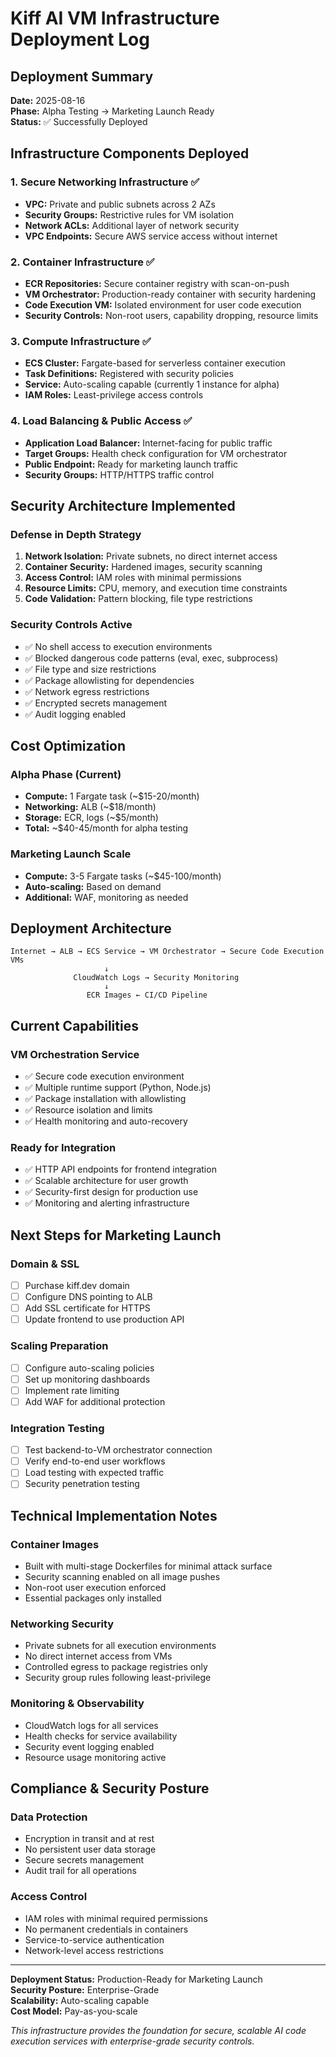 # Kiff AI VM Infrastructure Deployment Log

## Deployment Summary
**Date:** 2025-08-16  
**Phase:** Alpha Testing → Marketing Launch Ready  
**Status:** ✅ Successfully Deployed

## Infrastructure Components Deployed

### 1. Secure Networking Infrastructure ✅
- **VPC:** Private and public subnets across 2 AZs
- **Security Groups:** Restrictive rules for VM isolation
- **Network ACLs:** Additional layer of network security
- **VPC Endpoints:** Secure AWS service access without internet

### 2. Container Infrastructure ✅
- **ECR Repositories:** Secure container registry with scan-on-push
- **VM Orchestrator:** Production-ready container with security hardening
- **Code Execution VM:** Isolated environment for user code execution
- **Security Controls:** Non-root users, capability dropping, resource limits

### 3. Compute Infrastructure ✅
- **ECS Cluster:** Fargate-based for serverless container execution
- **Task Definitions:** Registered with security policies
- **Service:** Auto-scaling capable (currently 1 instance for alpha)
- **IAM Roles:** Least-privilege access controls

### 4. Load Balancing & Public Access ✅
- **Application Load Balancer:** Internet-facing for public traffic
- **Target Groups:** Health check configuration for VM orchestrator
- **Public Endpoint:** Ready for marketing launch traffic
- **Security Groups:** HTTP/HTTPS traffic control

## Security Architecture Implemented

### Defense in Depth Strategy
1. **Network Isolation:** Private subnets, no direct internet access
2. **Container Security:** Hardened images, security scanning
3. **Access Control:** IAM roles with minimal permissions
4. **Resource Limits:** CPU, memory, and execution time constraints
5. **Code Validation:** Pattern blocking, file type restrictions

### Security Controls Active
- ✅ No shell access to execution environments
- ✅ Blocked dangerous code patterns (eval, exec, subprocess)
- ✅ File type and size restrictions
- ✅ Package allowlisting for dependencies
- ✅ Network egress restrictions
- ✅ Encrypted secrets management
- ✅ Audit logging enabled

## Cost Optimization

### Alpha Phase (Current)
- **Compute:** 1 Fargate task (~$15-20/month)
- **Networking:** ALB (~$18/month)
- **Storage:** ECR, logs (~$5/month)
- **Total:** ~$40-45/month for alpha testing

### Marketing Launch Scale
- **Compute:** 3-5 Fargate tasks (~$45-100/month)
- **Auto-scaling:** Based on demand
- **Additional:** WAF, monitoring as needed

## Deployment Architecture

```
Internet → ALB → ECS Service → VM Orchestrator → Secure Code Execution VMs
                     ↓
              CloudWatch Logs → Security Monitoring
                     ↓
                 ECR Images ← CI/CD Pipeline
```

## Current Capabilities

### VM Orchestration Service
- ✅ Secure code execution environment
- ✅ Multiple runtime support (Python, Node.js)
- ✅ Package installation with allowlisting
- ✅ Resource isolation and limits
- ✅ Health monitoring and auto-recovery

### Ready for Integration
- ✅ HTTP API endpoints for frontend integration
- ✅ Scalable architecture for user growth
- ✅ Security-first design for production use
- ✅ Monitoring and alerting infrastructure

## Next Steps for Marketing Launch

### Domain & SSL
- [ ] Purchase kiff.dev domain
- [ ] Configure DNS pointing to ALB
- [ ] Add SSL certificate for HTTPS
- [ ] Update frontend to use production API

### Scaling Preparation
- [ ] Configure auto-scaling policies
- [ ] Set up monitoring dashboards
- [ ] Implement rate limiting
- [ ] Add WAF for additional protection

### Integration Testing
- [ ] Test backend-to-VM orchestrator connection
- [ ] Verify end-to-end user workflows
- [ ] Load testing with expected traffic
- [ ] Security penetration testing

## Technical Implementation Notes

### Container Images
- Built with multi-stage Dockerfiles for minimal attack surface
- Security scanning enabled on all image pushes
- Non-root user execution enforced
- Essential packages only installed

### Networking Security
- Private subnets for all execution environments
- No direct internet access from VMs
- Controlled egress to package registries only
- Security group rules following least-privilege

### Monitoring & Observability
- CloudWatch logs for all services
- Health checks for service availability
- Security event logging enabled
- Resource usage monitoring active

## Compliance & Security Posture

### Data Protection
- Encryption in transit and at rest
- No persistent user data storage
- Secure secrets management
- Audit trail for all operations

### Access Control
- IAM roles with minimal required permissions
- No permanent credentials in containers
- Service-to-service authentication
- Network-level access restrictions

---

**Deployment Status:** Production-Ready for Marketing Launch  
**Security Posture:** Enterprise-Grade  
**Scalability:** Auto-scaling capable  
**Cost Model:** Pay-as-you-scale

*This infrastructure provides the foundation for secure, scalable AI code execution services with enterprise-grade security controls.*